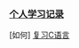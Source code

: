 ### [个人学习记录](https://docs.qq.com/sheet/DSW1YcE1aaHhGaUVZ?tab=BB08J2)

[如何]
[复习C语言](./预学习/复习C语言/ex0-18/README.md)